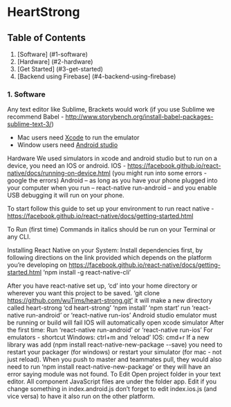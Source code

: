 # HeartStrong

## Table of Contents

1. [Software] (#1-software)
2. [Hardware] (#2-hardware)
3. [Get Started] (#3-get-started)
4. [Backend using Firebase] (#4-backend-using-firebase)

### 1. Software
Any text editor like Sublime, Brackets would work (if you use Sublime we recommend Babel - http://www.storybench.org/install-babel-packages-sublime-text-3/)
 - Mac users need [Xcode](https://developer.apple.com/xcode/) to run the emulator
 - Window users need [Android studio](https://developer.android.com/studio/index.html)
 
Hardware
We used simulators in xcode and android studio but to run on a device, you need an IOS or android.
 IOS - https://facebook.github.io/react-native/docs/running-on-device.html (you might run into some errors - google the errors)
Android – as long as you have your phone plugged into your computer when you run – react-native run-android – and you enable USB debugging it will run on your phone.
 
 
To start follow this guide to set up your environment to run react native - https://facebook.github.io/react-native/docs/getting-started.html
 
To Run (first time)
Commands in italics should be run on your Terminal or any CLI.

Installing React Native on your System:
Install dependencies first, by following directions on the link provided which depends on the platform you’re developing on
https://facebook.github.io/react-native/docs/getting-started.html
‘npm install -g react-native-cli’

After you have react-native set up, ‘cd’ into your home directory or wherever you want this project to be saved. 
 ‘git clone https://github.com/wuTims/heart-strong.git’
 it will make a new directory called heart-strong
  ‘cd heart-strong’
 ‘npm install’
 ‘npm start’
  run ‘react-native run-android’ or ‘react-native run-ios’
Android studio emulator must be running or build will fail
 IOS will automatically open xcode simulator
After the first time:
 Run ‘react-native run-android’ or ‘react-native run-ios’
For emulators - shortcut 
Windows: ctrl+m and ‘reload’
  IOS: cmd+r
 If a new library was add (npm install react-native-new-package --save) you need to restart your packager (for windows) or restart your simulator (for mac - not just reload).
When you push to master and teammates pull, they would also need to run ‘npm install react-native-new-package’ or they will have an error saying module was not found.
To Edit
Open project folder in your text editor. All component JavaScript files are under the folder app. Edit if you change something in index.android.js don’t forget to edit index.ios.js (and vice versa) to have it also run on the other platform.
